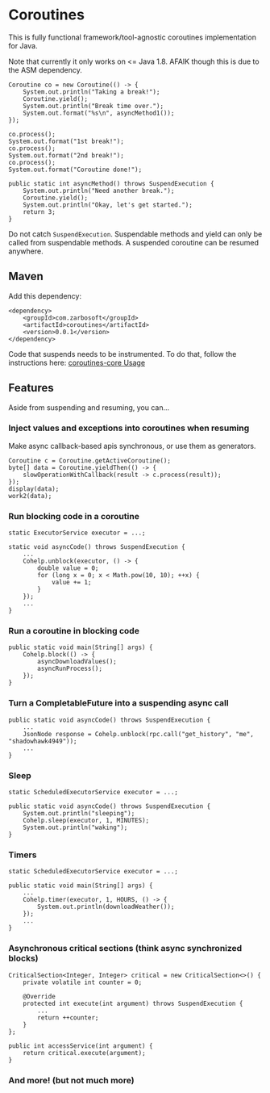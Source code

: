 # Coroutines

This is fully functional framework/tool-agnostic coroutines implementation for Java.

Note that currently it only works on <= Java 1.8. AFAIK though this is due to the ASM dependency.

```
Coroutine co = new Coroutine(() -> {
    System.out.println("Taking a break!");
    Coroutine.yield();
    System.out.println("Break time over.");
    System.out.format("%s\n", asyncMethod1());
});

co.process();
System.out.format("1st break!");
co.process();
System.out.format("2nd break!");
co.process();
System.out.format("Coroutine done!");

public static int asyncMethod() throws SuspendExecution {
    System.out.println("Need another break.");
    Coroutine.yield();
    System.out.println("Okay, let's get started.");
    return 3;
}
```

Do not catch `SuspendExecution`. Suspendable methods and yield can only be called from suspendable methods. A suspended
coroutine can be resumed anywhere.

## Maven

Add this dependency:

```
<dependency>
    <groupId>com.zarbosoft</groupId>
    <artifactId>coroutines</artifactId>
    <version>0.0.1</version>
</dependency>
```

Code that suspends needs to be instrumented.  To do that, follow the instructions here:
[coroutines-core Usage](https://github.com/rendaw/java-coroutines-core#usage)

## Features

Aside from suspending and resuming, you can...

### Inject values and exceptions into coroutines when resuming

Make async callback-based apis synchronous, or use them as generators.

```
Coroutine c = Coroutine.getActiveCoroutine();
byte[] data = Coroutine.yieldThen(() -> {
    slowOperationWithCallback(result -> c.process(result));
});
display(data);
work2(data);
```

### Run blocking code in a coroutine

```
static ExecutorService executor = ...;

static void asyncCode() throws SuspendExecution {
    ...
    Cohelp.unblock(executor, () -> {
        double value = 0;
        for (long x = 0; x < Math.pow(10, 10); ++x) {
            value += 1;
        }
    });
    ...
}
```

### Run a coroutine in blocking code

```
public static void main(String[] args) {
    Cohelp.block(() -> {
        asyncDownloadValues();
        asyncRunProcess();
    });
}
```

### Turn a CompletableFuture into a suspending async call

```
public static void asyncCode() throws SuspendExecution {
    ...
    JsonNode response = Cohelp.unblock(rpc.call("get_history", "me", "shadowhawk4949"));
    ...
}
```

### Sleep

```
static ScheduledExecutorService executor = ...;

public static void asyncCode() throws SuspendExecution {
    System.out.println("sleeping");
    Cohelp.sleep(executor, 1, MINUTES);
    System.out.println("waking");
}
```

### Timers

```
static ScheduledExecutorService executor = ...;

public static void main(String[] args) {
    ...
    Cohelp.timer(executor, 1, HOURS, () -> {
        System.out.println(downloadWeather());
    });
    ...
}
```

### Asynchronous critical sections (think async synchronized blocks)

```
CriticalSection<Integer, Integer> critical = new CriticalSection<>() {
    private volatile int counter = 0;

    @Override
    protected int execute(int argument) throws SuspendExecution {
        ...
        return ++counter;
    }
};

public int accessService(int argument) {
    return critical.execute(argument);
}
```

### And more! (but not much more)
